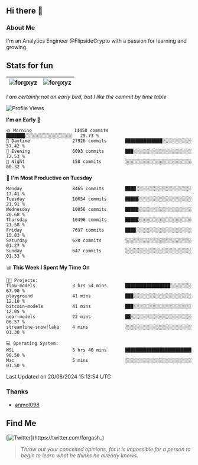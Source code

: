 ## Hi there 👋

### About Me

I'm an Analytics Engineer @FlipsideCrypto with a passion for learning and growing.
  
## Stats for fun

| <img align="center" src="https://github-readme-streak-stats.herokuapp.com/?user=forgxyz&theme=tokyonight" alt="forgxyz" /> | <img align="center" src="https://github-readme-stats.vercel.app/api?username=forgxyz&theme=tokyonight&show_icons=true" alt="forgxyz" /> |
| ------------- |------------- |

*I am certainly not an early bird, but I like the commit by time table*  

<!--START_SECTION:waka-->
![Profile Views](http://img.shields.io/badge/Profile%20Views-0-blue)

**I'm an Early 🐤** 

```text
🌞 Morning                14458 commits       ███████░░░░░░░░░░░░░░░░░░   29.73 % 
🌆 Daytime                27926 commits       ██████████████░░░░░░░░░░░   57.42 % 
🌃 Evening                6093 commits        ███░░░░░░░░░░░░░░░░░░░░░░   12.53 % 
🌙 Night                  158 commits         ░░░░░░░░░░░░░░░░░░░░░░░░░   00.32 % 
```
📅 **I'm Most Productive on Tuesday** 

```text
Monday                   8465 commits        ████░░░░░░░░░░░░░░░░░░░░░   17.41 % 
Tuesday                  10654 commits       █████░░░░░░░░░░░░░░░░░░░░   21.91 % 
Wednesday                10056 commits       █████░░░░░░░░░░░░░░░░░░░░   20.68 % 
Thursday                 10496 commits       █████░░░░░░░░░░░░░░░░░░░░   21.58 % 
Friday                   7697 commits        ████░░░░░░░░░░░░░░░░░░░░░   15.83 % 
Saturday                 620 commits         ░░░░░░░░░░░░░░░░░░░░░░░░░   01.27 % 
Sunday                   647 commits         ░░░░░░░░░░░░░░░░░░░░░░░░░   01.33 % 
```


📊 **This Week I Spent My Time On** 

```text
🐱‍💻 Projects: 
flow-models              3 hrs 54 mins       █████████████████░░░░░░░░   67.90 % 
playground               41 mins             ███░░░░░░░░░░░░░░░░░░░░░░   12.10 % 
bitcoin-models           41 mins             ███░░░░░░░░░░░░░░░░░░░░░░   12.05 % 
near-models              22 mins             ██░░░░░░░░░░░░░░░░░░░░░░░   06.57 % 
streamline-snowflake     4 mins              ░░░░░░░░░░░░░░░░░░░░░░░░░   01.38 % 

💻 Operating System: 
WSL                      5 hrs 40 mins       █████████████████████████   98.50 % 
Mac                      5 mins              ░░░░░░░░░░░░░░░░░░░░░░░░░   01.50 % 
```


 Last Updated on 20/06/2024 15:12:54 UTC
<!--END_SECTION:waka-->

### Thanks
 - [anmol098](https://github.com/anmol098/waka-readme-stats/)
  
## Find Me
[![Twitter](https://img.shields.io/twitter/url/https/twitter.com/forgash_.svg?style=social&label=Follow%20%40forgash_)](https://twitter.com/forgash_)


> *Throw out your conceited opinions, for it is impossible for a person to begin to learn what he thinks he already knows.* 
